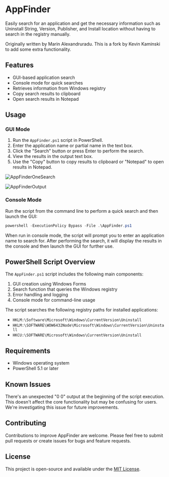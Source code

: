 # AppFinder

Easily search for an application and get the necessary information such as Uninstall String, Version, Publisher, and Install location without having to search in the registry manually. 

Originally written by Marin Alexandruradu. This is a fork by Kevin Kaminski to add some extra functionality.

## Features

- GUI-based application search
- Console mode for quick searches
- Retrieves information from Windows registry
- Copy search results to clipboard
- Open search results in Notepad

## Usage

### GUI Mode

1. Run the `AppFinder.ps1` script in PowerShell.
2. Enter the application name or partial name in the text box.
3. Click the "Search" button or press Enter to perform the search.
4. View the results in the output text box.
5. Use the "Copy" button to copy results to clipboard or "Notepad" to open results in Notepad.

![AppFinderOneSearch](https://github.com/kkaminsk/AppFinder/blob/main/docs/assets/1.gif?raw=true)

![AppFinderOutput](https://github.com/kkaminsk/AppFinder/blob/main/docs/assets/2.gif?raw=true)

### Console Mode

Run the script from the command line to perform a quick search and then launch the GUI:

```powershell
powershell -ExecutionPolicy Bypass -File .\AppFinder.ps1
```

When run in console mode, the script will prompt you to enter an application name to search for. After performing the search, it will display the results in the console and then launch the GUI for further use.

## PowerShell Script Overview

The `AppFinder.ps1` script includes the following main components:

1. GUI creation using Windows Forms
2. Search function that queries the Windows registry
3. Error handling and logging
4. Console mode for command-line usage

The script searches the following registry paths for installed applications:
- `HKLM:\Software\Microsoft\Windows\CurrentVersion\Uninstall`
- `HKLM:\SOFTWARE\WOW6432Node\Microsoft\Windows\CurrentVersion\Uninstall`
- `HKCU:\SOFTWARE\Microsoft\Windows\CurrentVersion\Uninstall`

## Requirements

- Windows operating system
- PowerShell 5.1 or later

## Known Issues

There's an unexpected "0 0" output at the beginning of the script execution. This doesn't affect the core functionality but may be confusing for users. We're investigating this issue for future improvements.

## Contributing

Contributions to improve AppFinder are welcome. Please feel free to submit pull requests or create issues for bugs and feature requests.

## License

This project is open-source and available under the [MIT License](LICENSE).
